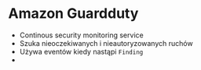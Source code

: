 # Amazon Guardduty

- Continous security monitoring service
- Szuka nieoczekiwanych i nieautoryzowanych ruchów 
- Używa eventów kiedy nastąpi `Finding`
-
